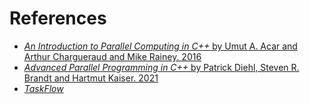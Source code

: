 # References

- [_An Introduction to Parallel Computing in C++_ by Umut A. Acar and Arthur Chargueraud and Mike Rainey. 2016](http://www.cs.cmu.edu/afs/cs/academic/class/15210-f15/www/pasl.html)
- [_Advanced Parallel Programming in C++_ by Patrick Diehl, Steven R. Brandt and Hartmut Kaiser. 2021](https://www.diehlpk.de/blog/modern-cpp/)
- [_TaskFlow_](https://github.com/taskflow/taskflow)



